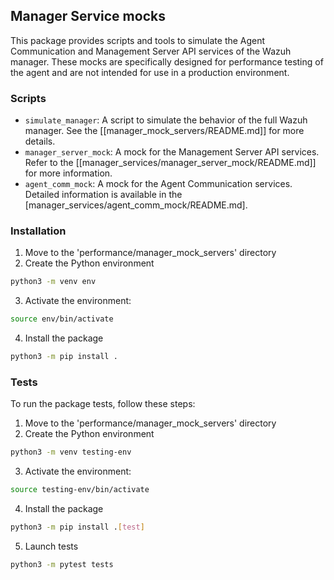 ## Manager Service mocks

This package provides scripts and tools to simulate the Agent Communication and Management Server API services of the Wazuh manager. These mocks are specifically designed for performance testing of the agent and are not intended for use in a production environment.

### Scripts

- `simulate_manager`: A script to simulate the behavior of the full Wazuh manager. See the  [[manager_mock_servers/README.md]] for more details.
- `manager_server_mock`: A mock for the Management Server API services. Refer to the [[manager_services/manager_server_mock/README.md]] for more information.
- `agent_comm_mock`: A mock for the Agent Communication services. Detailed information is available in the [manager_services/agent_comm_mock/README.md].

### Installation

1. Move to the 'performance/manager_mock_servers' directory
2. Create the Python environment

```bash
python3 -m venv env
```

3. Activate the environment:
```bash
source env/bin/activate
```

4. Install the package
```bash
python3 -m pip install .
```

### Tests

To run the package tests, follow these steps:


1. Move to the 'performance/manager_mock_servers' directory
2. Create the Python environment

```bash
python3 -m venv testing-env
```

3. Activate the environment:
```bash
source testing-env/bin/activate
```

4. Install the package
```bash
python3 -m pip install .[test]
```

5. Launch tests

```bash
python3 -m pytest tests
```
